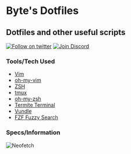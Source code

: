 # Byte's Dotfiles

## Dotfiles and other useful scripts

[![Follow on twitter](https://img.shields.io/twitter/follow/TheTetrabyte.svg?label=Follow)](https://twitter.com/TheTetrabyte)
[![Join Discord](https://discordapp.com/api/guilds/115570032188194822/embed.png)](https://discord.gg/JbHy7c2)

### Tools/Tech Used

- [Vim](https://www.vim.org/)
- [oh-my-vim](https://github.com/liangxianzhe/oh-my-vim)
- [ZSH](https://www.zsh.org/)
- [tmux](https://github.com/tmux/tmux)
- [oh-my-zsh](https://github.com/robbyrussell/oh-my-zsh)
- [Termite Terminal](https://github.com/thestinger/termite)
- [Vundle](https://github.com/VundleVim/Vundle.vim)
- [FZF Fuzzy Search](https://github.com/junegunn/fzf)

### Specs/Information

![Neofetch](https://i.notifycdn.me/PsFXA89v.png)
